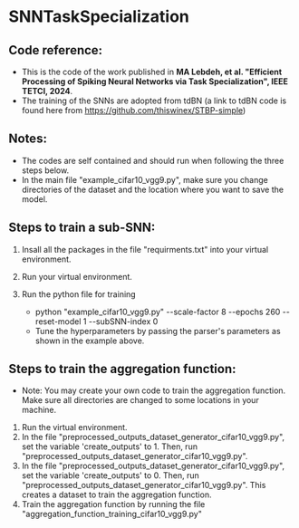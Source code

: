 # SNNTaskSpecialization

## Code reference: 
* This is the code of the work published in **MA Lebdeh, et al. "Efficient Processing of Spiking Neural Networks via Task Specialization", IEEE TETCI, 2024**.  
* The training of the SNNs are adopted from tdBN (a link to tdBN code is found here from https://github.com/thiswinex/STBP-simple)  


## Notes:
* The codes are self contained and should run when following the three steps below. 
* In the main file "example_cifar10_vgg9.py", make sure you change directories of the dataset and the location where you want to save the model.


## Steps to train a sub-SNN: 

1. Insall all the packages in the file "requirments.txt" into your virtual environment.

2. Run your virtual environment.

3. Run the python file for training
   * python "example_cifar10_vgg9.py" --scale-factor 8 --epochs 260  --reset-model 1  --subSNN-index 0
   * Tune the hyperparameters by passing the parser's parameters as shown in the example above.



## Steps to train the aggregation function: 
* Note: You may create your own code to train the aggregation function. Make sure all directories are changed to some locations in your machine. 

1. Run the virtual environment. 
2. In the file "preprocessed_outputs_dataset_generator_cifar10_vgg9.py", set the variable 'create_outputs' to 1. Then, run "preprocessed_outputs_dataset_generator_cifar10_vgg9.py". 
3. In the file "preprocessed_outputs_dataset_generator_cifar10_vgg9.py", set the variable 'create_outputs' to 0. Then, run "preprocessed_outputs_dataset_generator_cifar10_vgg9.py". This creates a dataset to train the aggregation function.
4. Train the aggregation function by running the file "aggregation_function_training_cifar10_vgg9.py"
